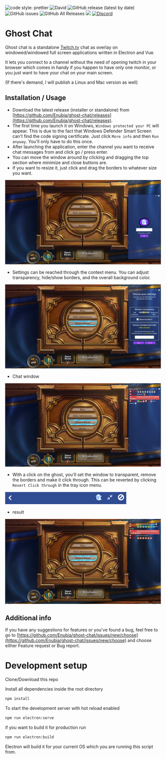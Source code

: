 ![code style: prettier](https://img.shields.io/badge/code_style-prettier-ff69b4.svg?style=flat-square)
![David](https://img.shields.io/david/enubia/ghost-chat)
![GitHub release (latest by date)](https://img.shields.io/github/v/release/enubia/ghost-chat)
![GitHub issues](https://img.shields.io/github/issues/enubia/ghost-chat)
![GitHub All Releases](https://img.shields.io/github/downloads/enubia/ghost-chat/total?color=brightgreen)
![](https://img.shields.io/badge/Twitch-twitch.tv/enubia1-blue)
[![Discord](https://img.shields.io/discord/735726454498787338.svg?label=&logo=discord&logoColor=ffffff&color=7389D8&labelColor=6A7EC2)](https://discord.gg/V83zRha)

# Ghost Chat

Ghost chat is a standalone [Twitch.tv](https://www.twitch.tv) chat as overlay on windowed/windowed full screen applications written in Electron and Vue.

It lets you connect to a channel without the need of opening twitch in your browser which comes in handy if you happen to have only one monitor,
or you just want to have your chat on your main screen.

(If there's demand, I will publish a Linux and Mac version as well)

## Installation / Usage

- Download the latest release (installer or standalone) from [https://github.com/Enubia/ghost-chat/releases](https://github.com/Enubia/ghost-chat/releases).
- The first time you launch it on Windows, `Windows protected your PC` will appear. This is due to the fact that Windows Defender Smart Screen can't find the code signing certificate. Just click `More info` and then `Run anyway`. You'll only have to do this once.
- After launching the application, enter the channel you want to receive chat messages from and click go / press enter.
- You can move the window around by clicking and dragging the top section where minimize and close buttons are.
- If you want to resize it, just click and drag the borders to whatever size you want.

![png](images/index.png)

- Settings can be reached through the context menu. You can adjust transparency, hide/show borders, and the overall background color.

![png](images/settings.png)

- Chat window

![png](images/chatShowcase.png)

- With a click on the ghost, you'll set the window to transparent, remove the borders and make it click through. This can be reverted by clicking `Revert Click through` in the tray icon menu.

![png](images/ghostbutton.png)

- result

![png](images/transparentShowcase.png)

## Additional info

If you have any suggestions for features or you've found a bug, feel free to go to [https://github.com/Enubia/ghost-chat/issues/new/choose](https://github.com/Enubia/ghost-chat/issues/new/choose) and choose either Feature request or Bug report.

# Development setup

Clone/Download this repo

Install all dependencies inside the root directory

```bash
npm install
```

To start the development server with hot reload enabled

```bash
npm run electron:serve
```

if you want to build it for production run

```bash
npm run electron:build
```

Electron will build it for your current OS which you are running this script from.
